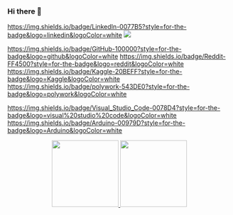 ### Hi there 👋

https://img.shields.io/badge/LinkedIn-0077B5?style=for-the-badge&logo=linkedin&logoColor=white
<a href="https://img.shields.io/badge/LinkedIn-0077B5?style=for-the-badge&logo=linkedin&logoColor=white">
       <img src="https://img.shields.io/badge/LinkedIn-0077B5?style=for-the-badge&logo=linkedin&logoColor=white"/>
</a>

https://img.shields.io/badge/GitHub-100000?style=for-the-badge&logo=github&logoColor=white
https://img.shields.io/badge/Reddit-FF4500?style=for-the-badge&logo=reddit&logoColor=white
https://img.shields.io/badge/Kaggle-20BEFF?style=for-the-badge&logo=Kaggle&logoColor=white
https://img.shields.io/badge/polywork-543DE0?style=for-the-badge&logo=polywork&logoColor=white

https://img.shields.io/badge/Visual_Studio_Code-0078D4?style=for-the-badge&logo=visual%20studio%20code&logoColor=white
https://img.shields.io/badge/Arduino-00979D?style=for-the-badge&logo=Arduino&logoColor=white

<!--
**Master1SEV/Master1SEV** is a ✨ _special_ ✨ repository because its `README.md` (this file) appears on your GitHub profile.

Here are some ideas to get you started:

- 🔭 I’m currently working on ...
- 🌱 I’m currently learning ...
- 👯 I’m looking to collaborate on ...
- 🤔 I’m looking for help with ...
- 💬 Ask me about ...
- 📫 How to reach me: ...
- 😄 Pronouns: ...
- ⚡ Fun fact: ...
-->

<p align='center'>
   <a href="https://github-readme-stats.vercel.app/api?username=Master1SEV&show_icons=true&count_private=true">
       <img height=150 src="https://github-readme-stats.vercel.app/api?username=Master1SEV&show_icons=true&count_private=true"/>
   </a>
   <a href="https://github.com/romankh3/github-readme-stats">
       <img height=150 src="https://github-readme-stats.vercel.app/api/top-langs/?username=Master1SEV&layout=compact"/>
   </a>
</p>
